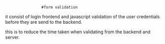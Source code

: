 
                    #form validation

it consist of login frontend and javascript validation of the user 
credentials before they are send to the backend.

this is to reduce the time taken when validating from the backend and
server.